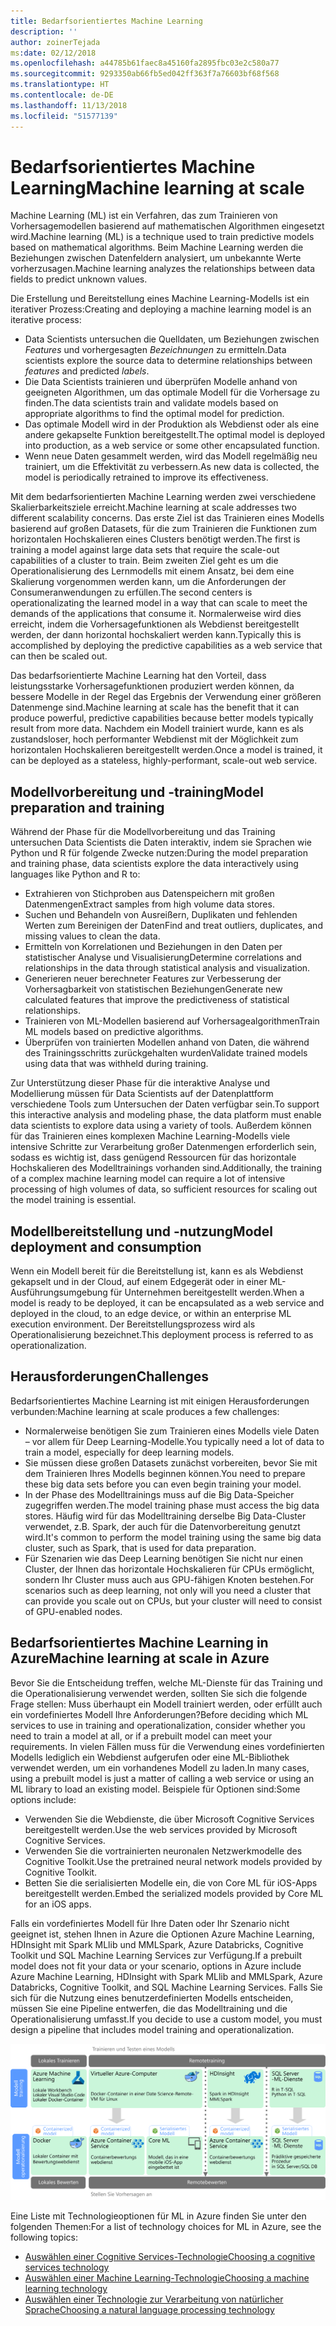```yaml
---
title: Bedarfsorientiertes Machine Learning
description: ''
author: zoinerTejada
ms:date: 02/12/2018
ms.openlocfilehash: a44785b61faec8a45160fa2895fbc03e2c580a77
ms.sourcegitcommit: 9293350ab66fb5ed042ff363f7a76603bf68f568
ms.translationtype: HT
ms.contentlocale: de-DE
ms.lasthandoff: 11/13/2018
ms.locfileid: "51577139"
---
```

# <a name="machine-learning-at-scale"></a><span data-ttu-id="03fb5-102">Bedarfsorientiertes Machine Learning</span><span class="sxs-lookup"><span data-stu-id="03fb5-102">Machine learning at scale</span></span>

<span data-ttu-id="03fb5-103">Machine Learning (ML) ist ein Verfahren, das zum Trainieren von Vorhersagemodellen basierend auf mathematischen Algorithmen eingesetzt wird.</span><span class="sxs-lookup"><span data-stu-id="03fb5-103">Machine learning (ML) is a technique used to train predictive models based on mathematical algorithms.</span></span> <span data-ttu-id="03fb5-104">Beim Machine Learning werden die Beziehungen zwischen Datenfeldern analysiert, um unbekannte Werte vorherzusagen.</span><span class="sxs-lookup"><span data-stu-id="03fb5-104">Machine learning analyzes the relationships between data fields to predict unknown values.</span></span>

<span data-ttu-id="03fb5-105">Die Erstellung und Bereitstellung eines Machine Learning-Modells ist ein iterativer Prozess:</span><span class="sxs-lookup"><span data-stu-id="03fb5-105">Creating and deploying a machine learning model is an iterative process:</span></span>

* <span data-ttu-id="03fb5-106">Data Scientists untersuchen die Quelldaten, um Beziehungen zwischen *Features* und vorhergesagten *Bezeichnungen* zu ermitteln.</span><span class="sxs-lookup"><span data-stu-id="03fb5-106">Data scientists explore the source data to determine relationships between *features* and predicted *labels*.</span></span>
* <span data-ttu-id="03fb5-107">Die Data Scientists trainieren und überprüfen Modelle anhand von geeigneten Algorithmen, um das optimale Modell für die Vorhersage zu finden.</span><span class="sxs-lookup"><span data-stu-id="03fb5-107">The data scientists train and validate models based on appropriate algorithms to find the optimal model for prediction.</span></span>
* <span data-ttu-id="03fb5-108">Das optimale Modell wird in der Produktion als Webdienst oder als eine andere gekapselte Funktion bereitgestellt.</span><span class="sxs-lookup"><span data-stu-id="03fb5-108">The optimal model is deployed into production, as a web service or some other encapsulated function.</span></span>
* <span data-ttu-id="03fb5-109">Wenn neue Daten gesammelt werden, wird das Modell regelmäßig neu trainiert, um die Effektivität zu verbessern.</span><span class="sxs-lookup"><span data-stu-id="03fb5-109">As new data is collected, the model is periodically retrained to improve its effectiveness.</span></span>

<span data-ttu-id="03fb5-110">Mit dem bedarfsorientierten Machine Learning werden zwei verschiedene Skalierbarkeitsziele erreicht.</span><span class="sxs-lookup"><span data-stu-id="03fb5-110">Machine learning at scale addresses two different scalability concerns.</span></span> <span data-ttu-id="03fb5-111">Das erste Ziel ist das Trainieren eines Modells basierend auf großen Datasets, für die zum Trainieren die Funktionen zum horizontalen Hochskalieren eines Clusters benötigt werden.</span><span class="sxs-lookup"><span data-stu-id="03fb5-111">The first is training a model against large data sets that require the scale-out capabilities of a cluster to train.</span></span> <span data-ttu-id="03fb5-112">Beim zweiten Ziel geht es um die Operationalisierung des Lernmodells mit einem Ansatz, bei dem eine Skalierung vorgenommen werden kann, um die Anforderungen der Consumeranwendungen zu erfüllen.</span><span class="sxs-lookup"><span data-stu-id="03fb5-112">The second centers is operationalizating the learned model in a way that can scale to meet the demands of the applications that consume it.</span></span> <span data-ttu-id="03fb5-113">Normalerweise wird dies erreicht, indem die Vorhersagefunktionen als Webdienst bereitgestellt werden, der dann horizontal hochskaliert werden kann.</span><span class="sxs-lookup"><span data-stu-id="03fb5-113">Typically this is accomplished by deploying the predictive capabilities as a web service that can then be scaled out.</span></span>

<span data-ttu-id="03fb5-114">Das bedarfsorientierte Machine Learning hat den Vorteil, dass leistungsstarke Vorhersagefunktionen produziert werden können, da bessere Modelle in der Regel das Ergebnis der Verwendung einer größeren Datenmenge sind.</span><span class="sxs-lookup"><span data-stu-id="03fb5-114">Machine learning at scale has the benefit that it can produce powerful, predictive capabilities because better models typically result from more data.</span></span> <span data-ttu-id="03fb5-115">Nachdem ein Modell trainiert wurde, kann es als zustandsloser, hoch performanter Webdienst mit der Möglichkeit zum horizontalen Hochskalieren bereitgestellt werden.</span><span class="sxs-lookup"><span data-stu-id="03fb5-115">Once a model is trained, it can be deployed as a stateless, highly-performant, scale-out web service.</span></span> 

## <a name="model-preparation-and-training"></a><span data-ttu-id="03fb5-116">Modellvorbereitung und -training</span><span class="sxs-lookup"><span data-stu-id="03fb5-116">Model preparation and training</span></span>

<span data-ttu-id="03fb5-117">Während der Phase für die Modellvorbereitung und das Training untersuchen Data Scientists die Daten interaktiv, indem sie Sprachen wie Python und R für folgende Zwecke nutzen:</span><span class="sxs-lookup"><span data-stu-id="03fb5-117">During the model preparation and training phase, data scientists explore the data interactively using languages like Python and R to:</span></span>

* <span data-ttu-id="03fb5-118">Extrahieren von Stichproben aus Datenspeichern mit großen Datenmengen</span><span class="sxs-lookup"><span data-stu-id="03fb5-118">Extract samples from high volume data stores.</span></span>
* <span data-ttu-id="03fb5-119">Suchen und Behandeln von Ausreißern, Duplikaten und fehlenden Werten zum Bereinigen der Daten</span><span class="sxs-lookup"><span data-stu-id="03fb5-119">Find and treat outliers, duplicates, and missing values to clean the data.</span></span>
* <span data-ttu-id="03fb5-120">Ermitteln von Korrelationen und Beziehungen in den Daten per statistischer Analyse und Visualisierung</span><span class="sxs-lookup"><span data-stu-id="03fb5-120">Determine correlations and relationships in the data through statistical analysis and visualization.</span></span>
* <span data-ttu-id="03fb5-121">Generieren neuer berechneter Features zur Verbesserung der Vorhersagbarkeit von statistischen Beziehungen</span><span class="sxs-lookup"><span data-stu-id="03fb5-121">Generate new calculated features that improve the predictiveness of statistical relationships.</span></span>
* <span data-ttu-id="03fb5-122">Trainieren von ML-Modellen basierend auf Vorhersagealgorithmen</span><span class="sxs-lookup"><span data-stu-id="03fb5-122">Train ML models based on predictive algorithms.</span></span>
* <span data-ttu-id="03fb5-123">Überprüfen von trainierten Modellen anhand von Daten, die während des Trainingsschritts zurückgehalten wurden</span><span class="sxs-lookup"><span data-stu-id="03fb5-123">Validate trained models using data that was withheld during training.</span></span>

<span data-ttu-id="03fb5-124">Zur Unterstützung dieser Phase für die interaktive Analyse und Modellierung müssen für Data Scientists auf der Datenplattform verschiedene Tools zum Untersuchen der Daten verfügbar sein.</span><span class="sxs-lookup"><span data-stu-id="03fb5-124">To support this interactive analysis and modeling phase, the data platform must enable data scientists to explore data using a variety of tools.</span></span> <span data-ttu-id="03fb5-125">Außerdem können für das Trainieren eines komplexen Machine Learning-Modells viele intensive Schritte zur Verarbeitung großer Datenmengen erforderlich sein, sodass es wichtig ist, dass genügend Ressourcen für das horizontale Hochskalieren des Modelltrainings vorhanden sind.</span><span class="sxs-lookup"><span data-stu-id="03fb5-125">Additionally, the training of a complex machine learning model can require a lot of intensive processing of high volumes of data, so sufficient resources for scaling out the model training is essential.</span></span>

## <a name="model-deployment-and-consumption"></a><span data-ttu-id="03fb5-126">Modellbereitstellung und -nutzung</span><span class="sxs-lookup"><span data-stu-id="03fb5-126">Model deployment and consumption</span></span>

<span data-ttu-id="03fb5-127">Wenn ein Modell bereit für die Bereitstellung ist, kann es als Webdienst gekapselt und in der Cloud, auf einem Edgegerät oder in einer ML-Ausführungsumgebung für Unternehmen bereitgestellt werden.</span><span class="sxs-lookup"><span data-stu-id="03fb5-127">When a model is ready to be deployed, it can be encapsulated as a web service and deployed in the cloud, to an edge device, or within an enterprise ML execution environment.</span></span> <span data-ttu-id="03fb5-128">Der Bereitstellungsprozess wird als Operationalisierung bezeichnet.</span><span class="sxs-lookup"><span data-stu-id="03fb5-128">This deployment process is referred to as operationalization.</span></span>

## <a name="challenges"></a><span data-ttu-id="03fb5-129">Herausforderungen</span><span class="sxs-lookup"><span data-stu-id="03fb5-129">Challenges</span></span>

<span data-ttu-id="03fb5-130">Bedarfsorientiertes Machine Learning ist mit einigen Herausforderungen verbunden:</span><span class="sxs-lookup"><span data-stu-id="03fb5-130">Machine learning at scale produces a few challenges:</span></span>

- <span data-ttu-id="03fb5-131">Normalerweise benötigen Sie zum Trainieren eines Modells viele Daten – vor allem für Deep Learning-Modelle.</span><span class="sxs-lookup"><span data-stu-id="03fb5-131">You typically need a lot of data to train a model, especially for deep learning models.</span></span>
- <span data-ttu-id="03fb5-132">Sie müssen diese großen Datasets zunächst vorbereiten, bevor Sie mit dem Trainieren Ihres Modells beginnen können.</span><span class="sxs-lookup"><span data-stu-id="03fb5-132">You need to prepare these big data sets before you can even begin training your model.</span></span>
- <span data-ttu-id="03fb5-133">In der Phase des Modelltrainings muss auf die Big Data-Speicher zugegriffen werden.</span><span class="sxs-lookup"><span data-stu-id="03fb5-133">The model training phase must access the big data stores.</span></span> <span data-ttu-id="03fb5-134">Häufig wird für das Modelltraining derselbe Big Data-Cluster verwendet, z.B. Spark, der auch für die Datenvorbereitung genutzt wird.</span><span class="sxs-lookup"><span data-stu-id="03fb5-134">It's common to perform the model training using the same big data cluster, such as Spark, that is used for data preparation.</span></span> 
- <span data-ttu-id="03fb5-135">Für Szenarien wie das Deep Learning benötigen Sie nicht nur einen Cluster, der Ihnen das horizontale Hochskalieren für CPUs ermöglicht, sondern Ihr Cluster muss auch aus GPU-fähigen Knoten bestehen.</span><span class="sxs-lookup"><span data-stu-id="03fb5-135">For scenarios such as deep learning, not only will you need a cluster that can provide you scale out on CPUs, but your cluster will need to consist of GPU-enabled nodes.</span></span>

## <a name="machine-learning-at-scale-in-azure"></a><span data-ttu-id="03fb5-136">Bedarfsorientiertes Machine Learning in Azure</span><span class="sxs-lookup"><span data-stu-id="03fb5-136">Machine learning at scale in Azure</span></span>

<span data-ttu-id="03fb5-137">Bevor Sie die Entscheidung treffen, welche ML-Dienste für das Training und die Operationalisierung verwendet werden, sollten Sie sich die folgende Frage stellen: Muss überhaupt ein Modell trainiert werden, oder erfüllt auch ein vordefiniertes Modell Ihre Anforderungen?</span><span class="sxs-lookup"><span data-stu-id="03fb5-137">Before deciding which ML services to use in training and operationalization, consider whether you need to train a model at all, or if a prebuilt model can meet your requirements.</span></span> <span data-ttu-id="03fb5-138">In vielen Fällen muss für die Verwendung eines vordefinierten Modells lediglich ein Webdienst aufgerufen oder eine ML-Bibliothek verwendet werden, um ein vorhandenes Modell zu laden.</span><span class="sxs-lookup"><span data-stu-id="03fb5-138">In many cases, using a prebuilt model is just a matter of calling a web service or using an ML library to load an existing model.</span></span> <span data-ttu-id="03fb5-139">Beispiele für Optionen sind:</span><span class="sxs-lookup"><span data-stu-id="03fb5-139">Some options include:</span></span> 

- <span data-ttu-id="03fb5-140">Verwenden Sie die Webdienste, die über Microsoft Cognitive Services bereitgestellt werden.</span><span class="sxs-lookup"><span data-stu-id="03fb5-140">Use the web services provided by Microsoft Cognitive Services.</span></span>
- <span data-ttu-id="03fb5-141">Verwenden Sie die vortrainierten neuronalen Netzwerkmodelle des Cognitive Toolkit.</span><span class="sxs-lookup"><span data-stu-id="03fb5-141">Use the pretrained neural network models provided by Cognitive Toolkit.</span></span>
- <span data-ttu-id="03fb5-142">Betten Sie die serialisierten Modelle ein, die von Core ML für iOS-Apps bereitgestellt werden.</span><span class="sxs-lookup"><span data-stu-id="03fb5-142">Embed the serialized models provided by Core ML for an iOS apps.</span></span> 

<span data-ttu-id="03fb5-143">Falls ein vordefiniertes Modell für Ihre Daten oder Ihr Szenario nicht geeignet ist, stehen Ihnen in Azure die Optionen Azure Machine Learning, HDInsight mit Spark MLlib und MMLSpark, Azure Databricks, Cognitive Toolkit und SQL Machine Learning Services zur Verfügung.</span><span class="sxs-lookup"><span data-stu-id="03fb5-143">If a prebuilt model does not fit your data or your scenario, options in Azure include Azure Machine Learning, HDInsight with Spark MLlib and MMLSpark, Azure Databricks, Cognitive Toolkit, and SQL Machine Learning Services.</span></span> <span data-ttu-id="03fb5-144">Falls Sie sich für die Nutzung eines benutzerdefinierten Modells entscheiden, müssen Sie eine Pipeline entwerfen, die das Modelltraining und die Operationalisierung umfasst.</span><span class="sxs-lookup"><span data-stu-id="03fb5-144">If you decide to use a custom model, you must design a pipeline that includes model training and operationalization.</span></span> 

![Modelloptionen in Azure](./images/machine-learning-model-training-and-deployment.png)

<span data-ttu-id="03fb5-146">Eine Liste mit Technologieoptionen für ML in Azure finden Sie unter den folgenden Themen:</span><span class="sxs-lookup"><span data-stu-id="03fb5-146">For a list of technology choices for ML in Azure, see the following topics:</span></span>

- [<span data-ttu-id="03fb5-147">Auswählen einer Cognitive Services-Technologie</span><span class="sxs-lookup"><span data-stu-id="03fb5-147">Choosing a cognitive services technology</span></span>](../technology-choices/cognitive-services.md)
- [<span data-ttu-id="03fb5-148">Auswählen einer Machine Learning-Technologie</span><span class="sxs-lookup"><span data-stu-id="03fb5-148">Choosing a machine learning technology</span></span>](../technology-choices/data-science-and-machine-learning.md)
- [<span data-ttu-id="03fb5-149">Auswählen einer Technologie zur Verarbeitung von natürlicher Sprache</span><span class="sxs-lookup"><span data-stu-id="03fb5-149">Choosing a natural language processing technology</span></span>](../technology-choices/natural-language-processing.md)
